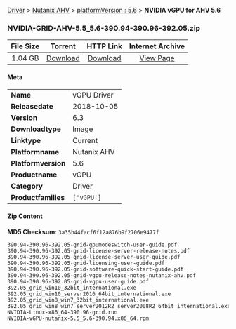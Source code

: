 
[Driver](/README.md)  >  [Nutanix AHV](/index/Driver/Nutanix_AHV.md)  >  [platformVersion : 5.6](/index/Driver/Nutanix_AHV/5.6.md)  >  **NVIDIA vGPU for AHV 5.6**


### NVIDIA-GRID-AHV-5.5_5.6-390.94-390.96-392.05.zip

| **File Size** | **Torrent**  | **HTTP Link** | **Internet Archive** |
|:-------------:|:------------:|:-------------:|:--------------------:|
| 1.04 GB |  [Download](https://archive.org/download/nvgpu_NVIDIA-GRID-AHV-5.5_5.6-390.94-390.96-392.05.zip/nvgpu_NVIDIA-GRID-AHV-5.5_5.6-390.94-390.96-392.05.zip_archive.torrent)       | [Download](https://archive.org/compress/nvgpu_NVIDIA-GRID-AHV-5.5_5.6-390.94-390.96-392.05.zip) | [View Page](https://archive.org/details/nvgpu_NVIDIA-GRID-AHV-5.5_5.6-390.94-390.96-392.05.zip)       |

#### Meta

<table>
<tr><td><strong>Name</strong></td><td>vGPU Driver</td></tr>
<tr><td><strong>Releasedate</strong></td><td>2018-10-05</td></tr>
<tr><td><strong>Version</strong></td><td>6.3</td></tr>
<tr><td><strong>Downloadtype</strong></td><td>Image</td></tr>
<tr><td><strong>Linktype</strong></td><td>Current</td></tr>
<tr><td><strong>Platformname</strong></td><td>Nutanix AHV</td></tr>
<tr><td><strong>Platformversion</strong></td><td>5.6</td></tr>
<tr><td><strong>Productname</strong></td><td>vGPU</td></tr>
<tr><td><strong>Category</strong></td><td>Driver</td></tr>
<tr><td><strong>Productfamilies</strong></td><td><code>['vGPU']</code></td></tr>
</table>

#### Zip Content

**MD5 Checksum**: `3a35b44facf6f12a876b9f2706e9477f`

```text
390.94-390.96-392.05-grid-gpumodeswitch-user-guide.pdf
390.94-390.96-392.05-grid-license-server-release-notes.pdf
390.94-390.96-392.05-grid-license-server-user-guide.pdf
390.94-390.96-392.05-grid-licensing-user-guide.pdf
390.94-390.96-392.05-grid-software-quick-start-guide.pdf
390.94-390.96-392.05-grid-vgpu-release-notes-nutanix-ahv.pdf
390.94-390.96-392.05-grid-vgpu-user-guide.pdf
392.05_grid_win10_32bit_international.exe
392.05_grid_win10_server2016_64bit_international.exe
392.05_grid_win8_win7_32bit_international.exe
392.05_grid_win8_win7_server2012R2_server2008R2_64bit_international.exe
NVIDIA-Linux-x86_64-390.96-grid.run
NVIDIA-vGPU-nutanix-5.5_5.6-390.94.x86_64.rpm
```